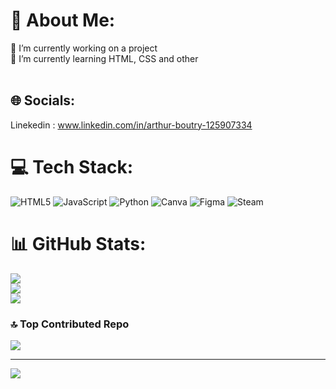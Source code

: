 # 💫 About Me:
🔭 I’m currently working on a project<br>🌱 I’m currently learning HTML, CSS and other<br><br>


## 🌐 Socials:
Linekedin : www.linkedin.com/in/arthur-boutry-125907334

# 💻 Tech Stack:
![HTML5](https://img.shields.io/badge/html5-%23E34F26.svg?style=for-the-badge&logo=html5&logoColor=white) ![JavaScript](https://img.shields.io/badge/javascript-%23323330.svg?style=for-the-badge&logo=javascript&logoColor=%23F7DF1E) ![Python](https://img.shields.io/badge/python-3670A0?style=for-the-badge&logo=python&logoColor=ffdd54) ![Canva](https://img.shields.io/badge/Canva-%2300C4CC.svg?style=for-the-badge&logo=Canva&logoColor=white) ![Figma](https://img.shields.io/badge/figma-%23F24E1E.svg?style=for-the-badge&logo=figma&logoColor=white) ![Steam](https://img.shields.io/badge/steam-%23000000.svg?style=for-the-badge&logo=steam&logoColor=white)
# 📊 GitHub Stats:
![](https://github-readme-stats.vercel.app/api?username=L0wBly&theme=radical&hide_border=false&include_all_commits=true&count_private=false)<br/>
![](https://github-readme-streak-stats.herokuapp.com/?user=L0wBly&theme=radical&hide_border=false)<br/>
![](https://github-readme-stats.vercel.app/api/top-langs/?username=L0wBly&theme=radical&hide_border=false&include_all_commits=true&count_private=false&layout=compact)

### 🔝 Top Contributed Repo
![](https://github-contributor-stats.vercel.app/api?username=L0wBly&limit=5&theme=radical&combine_all_yearly_contributions=true)

---
[![](https://visitcount.itsvg.in/api?id=L0wBly&icon=5&color=11)](https://visitcount.itsvg.in)

<!-- Proudly created with GPRM ( https://gprm.itsvg.in ) -->

